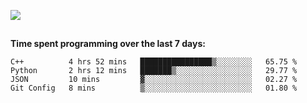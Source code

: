 [![](https://img.shields.io/badge/discord-jonatsp%234844-7289DA?logo=discord)](https://discord.com/users/239510668687048717)

##
**Time spent programming over the last 7 days:**
<!--START_SECTION:waka-->
```text
C++          4 hrs 52 mins   ████████████████▒░░░░░░░░   65.75 % 
Python       2 hrs 12 mins   ███████▒░░░░░░░░░░░░░░░░░   29.77 % 
JSON         10 mins         ▓░░░░░░░░░░░░░░░░░░░░░░░░   02.27 % 
Git Config   8 mins          ▒░░░░░░░░░░░░░░░░░░░░░░░░   01.80 % 
```
<!--END_SECTION:waka-->
##
